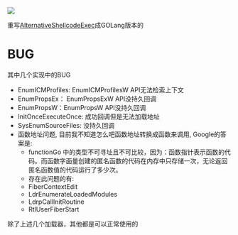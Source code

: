 ![](https://socialify.git.ci/nu1r/GolangCallbackLoader/image?font=Raleway&language=1&logo=https%3A%2F%2Fs1.ax1x.com%2F2022%2F09%2F12%2FvXqOUI.jpg&name=1&pattern=Signal&theme=Light)

重写[AlternativeShellcodeExec](https://github.com/aahmad097/AlternativeShellcodeExec)成GOLang版本的
# BUG

其中几个实现中的BUG

- EnumICMProfiles: EnumICMProfilesW API无法检索上下文
- EnumPropsEx： EnumPropsExW API没持久回调
- EnumPropsW：EnumPropsW API没持久回调
- InitOnceExecuteOnce: 成功回调但是无法加载地址
- SysEnumSourceFiles: 没持久回调
- 函数地址问题, 目前我不知道怎么吧函数地址转换成函数来调用, Google的答案是:
  - functionGo 中的类型不可寻址且不可比较，因为：函数指针表示函数的代码。而函数字面量创建的匿名函数的代码在内存中只存储一次，无论返回匿名函数值的代码运行了多少次。
  - 存在此问题的有:
  - FiberContextEdit
  - LdrEnumerateLoadedModules
  - LdrpCallInitRoutine
  - RtlUserFiberStart
  
除了上述几个加载器，其他都是可以正常使用的